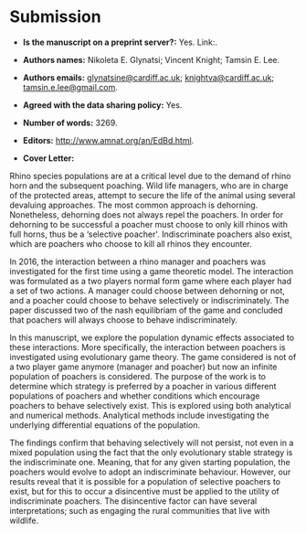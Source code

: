# Submission

- **Is the manuscript on a preprint server?:** Yes. Link:.

- **Authors names:** Nikoleta E. Glynatsi; Vincent Knight; Tamsin E. Lee.

- **Authors emails:** glynatsine@cardiff.ac.uk; knightva@cardiff.ac.uk; tamsin.e.lee@gmail.com.

- **Agreed with the data sharing policy:** Yes.

- **Number of words:** 3269.

- **Editors:** http://www.amnat.org/an/EdBd.html.

- **Cover Letter:**

Rhino species populations are at a critical level due to the demand of rhino horn
and the subsequent poaching. Wild life managers, who are in charge of the
protected areas, attempt to secure the life of the animal using several devaluing
approaches. The most common approach is dehorning. Nonetheless, dehorning does
not always repel the poachers. In order for dehorning to be successful a poacher
must choose to only kill rhinos with full horns, thus be a ‘selective poacher'.
Indiscriminate poachers also exist, which are poachers who choose to
kill all rhinos they encounter.

In 2016, the interaction between a rhino manager and poachers was investigated
for the first time using a game theoretic model. The interaction was
formulated as a two players normal form game where each player had a set of two
actions. A manager could choose between dehorning or not, and a poacher could choose
to behave selectively or indiscriminately. The paper discussed two of the nash
equilibriam of the game and concluded that poachers will always choose to behave
indiscriminately.

In this manuscript, we explore the population dynamic effects associated to these interactions.
More specifically, the interaction between poachers is investigated using
evolutionary game theory. The game considered is not of a two player game anymore
(manager and poacher) but now an infinite population of poachers is considered.
The purpose of the work is to determine which strategy is preferred by a poacher
in various different populations of poachers and whether conditions which encourage
poachers to behave selectively exist. This is explored using both analytical and
numerical methods. Analytical methods include investigating the underlying
differential equations of the population.

The findings confirm that behaving selectively will not persist, not even
in a mixed population using the fact that the only evolutionary stable strategy
is the indiscriminate one. Meaning, that for any
given starting population, the poachers would evolve to adopt an indiscriminate
behaviour. However, our results reveal that it is possible for a population of
selective poachers to exist, but for this to occur a disincentive must be applied
to the utility of indiscriminate poachers. The disincentive factor can have
several interpretations; such as engaging the rural communities that live with
wildlife.